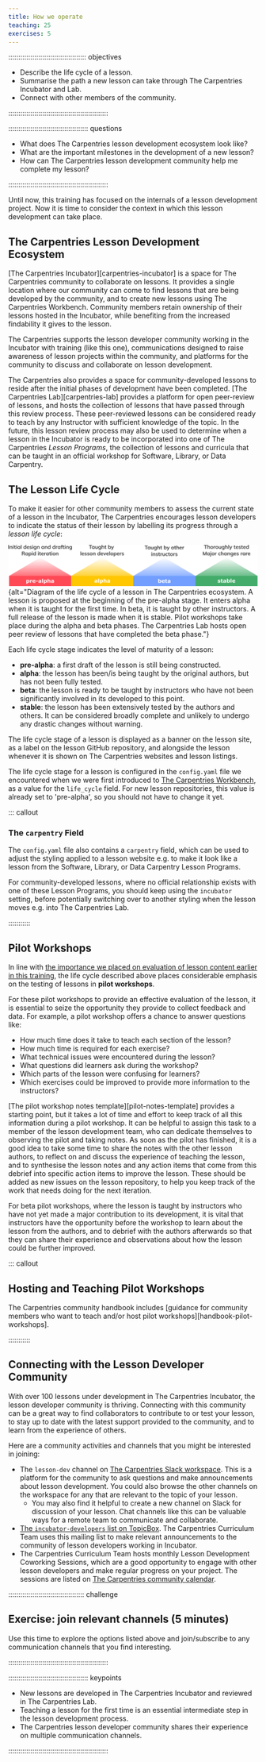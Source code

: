 ```yaml
---
title: How we operate
teaching: 25
exercises: 5
---
```


::::::::::::::::::::::::::::::::::::::: objectives

- Describe the life cycle of a lesson.
- Summarise the path a new lesson can take through The Carpentries Incubator and Lab.
- Connect with other members of the community.

::::::::::::::::::::::::::::::::::::::::::::::::::

:::::::::::::::::::::::::::::::::::::::: questions

- What does The Carpentries lesson development ecosystem look like?
- What are the important milestones in the development of a new lesson?
- How can The Carpentries lesson development community help me complete my lesson?

::::::::::::::::::::::::::::::::::::::::::::::::::

Until now, this training has focused on the internals of a lesson development project.
Now it is time to consider the context in which this lesson development can take place.

## The Carpentries Lesson Development Ecosystem

[The Carpentries Incubator][carpentries-incubator] is a space for The Carpentries community
to collaborate on lessons.
It provides a single location where our community can come to 
find lessons that are being developed by the community,
and to create new lessons using The Carpentries Workbench.
Community members retain ownership of their lessons hosted in the Incubator,
while benefiting from the increased findability it gives to the lesson.

The Carpentries supports the lesson developer community working in the Incubator
with training (like this one),
communications designed to raise awareness of lesson projects within the community,
and platforms for the community to discuss and collaborate on lesson development.

The Carpentries also provides a space for community-developed lessons
to reside after the initial phases of development have been completed.
[The Carpentries Lab][carpentries-lab] provides a platform for open peer-review of lessons,
and hosts the collection of lessons that have passed through this review process. 
These peer-reviewed lessons can be considered ready to teach 
by any Instructor with sufficient knowledge of the topic.
In the future, this lesson review process may also be used to determine when a lesson
in the Incubator is ready to be incorporated into one of The Carpentries _Lesson Programs_,
the collection of lessons and curricula that can be taught in an official workshop for
Software, Library, or Data Carpentry.


## The Lesson Life Cycle

To make it easier for other community members to 
assess the current state of a lesson in the Incubator,
The Carpentries encourages lesson developers to indicate the status of their lesson 
by labelling its progress through a _lesson life cycle_:

![The life cycle of a lesson](fig/life_cycle.png){alt="Diagram of the life cycle of a
lesson in The Carpentries ecosystem. A lesson is proposed at the beginning of the 
pre-alpha stage. It enters alpha when it is taught for the first time. In beta, it is 
taught by other instructors. A full release of the lesson is made when it is stable. 
Pilot workshops take place during the alpha and beta phases. The Carpentries Lab hosts 
open peer review of lessons that have completed the beta phase."}

Each life cycle stage indicates the level of maturity of a lesson:

- **pre-alpha**: a first draft of the lesson is still being constructed.
- **alpha**: the lesson has been/is being taught by the original authors, but has not been fully tested.
- **beta**: the lesson is ready to be taught by instructors who have not been significantly involved in its developed to this point.
- **stable**: the lesson has been extensively tested by the authors and others. It can be considered broadly complete and unlikely to undergo any drastic changes without warning.

The life cycle stage of a lesson is displayed as a banner on the lesson site,
as a label on the lesson GitHub repository,
and alongside the lesson whenever it is shown on The Carpentries websites
and lesson listings.

The life cycle stage for a lesson is configured in the `config.yaml` file we
encountered when we were first introduced to [The Carpentries Workbench](07-infrastructure.md),
as a value for the `life_cycle` field. 
For new lesson repositories, this value is already set to 'pre-alpha', 
so you should not have to change it yet.

::: callout
### The `carpentry` Field

The `config.yaml` file also contains a `carpentry` field, which can be used to adjust
the styling applied to a lesson website e.g. to make it look like a lesson from the
Software, Library, or Data Carpentry Lesson Programs.

For community-developed lessons, where no official relationship exists with one of these
Lesson Programs, you should keep using the `incubator` setting, before potentially switching
over to another styling when the lesson moves e.g. into The Carpentries Lab.


:::::::::::


## Pilot Workshops

In line with [the importance we placed on evaluation of lesson content earlier in this training](03-audience.md),
the life cycle described above places considerable emphasis on 
the testing of lessons in **pilot workshops**.

For these pilot workshops to provide an effective evaluation of the lesson,
it is essential to seize the opportunity they provide to collect feedback and data.
For example, a pilot workshop offers a chance to answer questions like:

- How much time does it take to teach each section of the lesson?
- How much time is required for each exercise?
- What technical issues were encountered during the lesson?
- What questions did learners ask during the workshop? 
- Which parts of the lesson were confusing for learners?
- Which exercises could be improved to provide more information to the instructors?

[The pilot workshop notes template][pilot-notes-template] provides a starting point,
but it takes a lot of time and effort to keep track of all this information
during a pilot workshop. 
It can be helpful to assign this task to a member of the lesson development team,
who can dedicate themselves to observing the pilot and taking notes.
As soon as the pilot has finished,
it is a good idea to take some time to share the notes with the other lesson authors,
to reflect on and discuss the experience of teaching the lesson,
and to synthesise the lesson notes and any action items that come from this debrief 
into specific action items to improve the lesson.
These should be added as new issues on the lesson repository,
to help you keep track of the work that needs doing for the next iteration.

For beta pilot workshops, 
where the lesson is taught by instructors who have not yet made a major contribution to its development,
it is vital that instructors have the opportunity before the workshop 
to learn about the lesson from the authors,
and to debrief with the authors afterwards so that they can 
share their experience and observations about how the lesson could be further improved.


::: callout

## Hosting and Teaching Pilot Workshops

The Carpentries community handbook includes 
[guidance for community members who want to teach and/or host pilot workshops][handbook-pilot-workshops].

:::::::::::


## Connecting with the Lesson Developer Community

With over 100 lessons under development in The Carpentries Incubator,
the lesson developer community is thriving.
Connecting with this community can be a great way to
find collaborators to contribute to or test your lesson,
to stay up to date with the latest support provided to the community,
and to learn from the experience of others.

Here are a community activities and channels that you might be interested in joining:

- The `lesson-dev` channel on [The Carpentries Slack workspace](https://swc-slack-invite.herokuapp.com/). This is a platform for the community to ask questions and make announcements about lesson development. You could also browse the other channels on the workspace for any that are relevant to the topic of your lesson.
  - You may also find it helpful to create a new channel on Slack for discussion of your lesson. Chat channels like this can be valuable ways for a remote team to communicate and collaborate.
- [The `incubator-developers` list on TopicBox](https://carpentries.topicbox.com/groups/incubator-developers). The Carpentries Curriculum Team uses this mailing list to make relevant announcements to the community of lesson developers working in Incubator.
- The Carpentries Curriculum Team hosts monthly Lesson Development Coworking Sessions, which are a good opportunity to engage with other lesson developers and make regular progress on your project. The sessions are listed on [The Carpentries community calendar](https://carpentries.org/community/#community-events).


::::::::::::::::::::::::::::::::::::::  challenge

## Exercise: join relevant channels (5 minutes)

Use this time to explore the options listed above 
and join/subscribe to any communication channels that you find interesting.

::::::::::::::::::::::::::::::::::::::::::::::::::



:::::::::::::::::::::::::::::::::::::::: keypoints

- New lessons are developed in The Carpentries Incubator and reviewed in The Carpentries Lab.
- Teaching a lesson for the first time is an essential intermediate step in the lesson development process.
- The Carpentries lesson developer community shares their experience on multiple communication channels.

::::::::::::::::::::::::::::::::::::::::::::::::::


